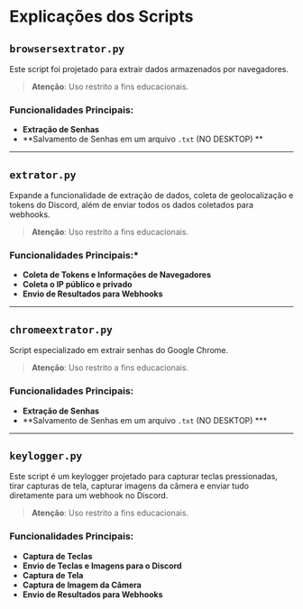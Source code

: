 # Explicações dos Scripts

## `browsersextrator.py`

Este script foi projetado para extrair dados armazenados por navegadores.

> **Atenção**: Uso restrito a fins educacionais.

### Funcionalidades Principais:
- **Extração de Senhas**
- **Salvamento de Senhas em um arquivo `.txt` (NO DESKTOP) **

---

## `extrator.py`

Expande a funcionalidade de extração de dados, coleta de geolocalização e tokens do Discord, além de enviar todos os dados coletados para webhooks.


> **Atenção**: Uso restrito a fins educacionais.

### Funcionalidades Principais:*
- **Coleta de Tokens e Informações de Navegadores**
- **Coleta o IP público e privado**
- **Envio de Resultados para Webhooks**

---

## `chromeextrator.py`

Script especializado em extrair senhas do Google Chrome.

> **Atenção**: Uso restrito a fins educacionais.

### Funcionalidades Principais:
- **Extração de Senhas**
- **Salvamento de Senhas em um arquivo `.txt` (NO DESKTOP) ***

---

## `keylogger.py`

Este script é um keylogger projetado para capturar teclas pressionadas, tirar capturas de tela, capturar imagens da câmera e enviar tudo diretamente para um webhook no Discord.

> **Atenção**: Uso restrito a fins educacionais.

### Funcionalidades Principais:
- **Captura de Teclas**
- **Envio de Teclas e Imagens para o Discord**
- **Captura de Tela**
- **Captura de Imagem da Câmera**
- **Envio de Resultados para Webhooks**



